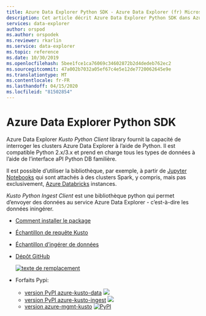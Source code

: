 ```yaml
---
title: Azure Data Explorer Python SDK - Azure Data Explorer (fr) Microsoft Docs
description: Cet article décrit Azure Data Explorer Python SDK dans Azure Data Explorer.
services: data-explorer
author: orspod
ms.author: orspodek
ms.reviewer: rkarlin
ms.service: data-explorer
ms.topic: reference
ms.date: 10/30/2019
ms.openlocfilehash: 5bee1fce1ca76069c34602872b2d4dedeb762ec2
ms.sourcegitcommit: 47a002b7032a05ef67c4e5e12de7720062645e9e
ms.translationtype: MT
ms.contentlocale: fr-FR
ms.lasthandoff: 04/15/2020
ms.locfileid: "81502854"
---
```

# <a name="azure-data-explorer-python-sdk"></a>Azure Data Explorer Python SDK

Azure Data Explorer *Kusto Python Client* library fournit la capacité de interroger les clusters Azure Data Explorer à l’aide de Python. Il est compatible Python 2.x/3.x et prend en charge tous les types de données à l’aide de l’interface aPI Python DB familière.

Il est possible d’utiliser la bibliothèque, par exemple, à partir de [Jupyter Notebooks](https://jupyter.org/) qui sont attachés à des clusters Spark, y compris, mais pas exclusivement, [Azure Databricks](https://azure.microsoft.com/services/databricks/) instances.

*Kusto Python Ingest Client* est une bibliothèque python qui permet d’envoyer des données au service Azure Data Explorer - c’est-à-dire les données iningérer. 

* [Comment installer le package](https://github.com/Azure/azure-kusto-python#install)

* [Échantillon de requête Kusto](https://github.com/Azure/azure-kusto-python/blob/master/azure-kusto-data/tests/sample.py)

* [Échantillon d’ingérer de données](https://github.com/Azure/azure-kusto-python/blob/master/azure-kusto-ingest/tests/sample.py)

* [Dépôt GitHub](https://github.com/Azure/azure-kusto-python)

    [![texte de remplacement](https://travis-ci.org/Azure/azure-kusto-python.svg?branch=master "azure-kusto-python")](https://travis-ci.org/Azure/azure-kusto-python)

* Forfaits Pypi:

    * [version PyPI azure-kusto-data](https://pypi.org/project/azure-kusto-data/)
    [![](https://badge.fury.io/py/azure-kusto-data.svg)](https://badge.fury.io/py/azure-kusto-data)
    * [version PyPI azure-kusto-ingest](https://pypi.org/project/azure-kusto-ingest/)
    [![](https://badge.fury.io/py/azure-kusto-ingest.svg)](https://badge.fury.io/py/azure-kusto-ingest)
    * [version azure-mgmt-kusto](https://pypi.org/project/azure-mgmt-kusto/)
    [![PyPI](https://badge.fury.io/py/azure-mgmt-kusto.svg)](https://badge.fury.io/py/azure-mgmt-kusto)